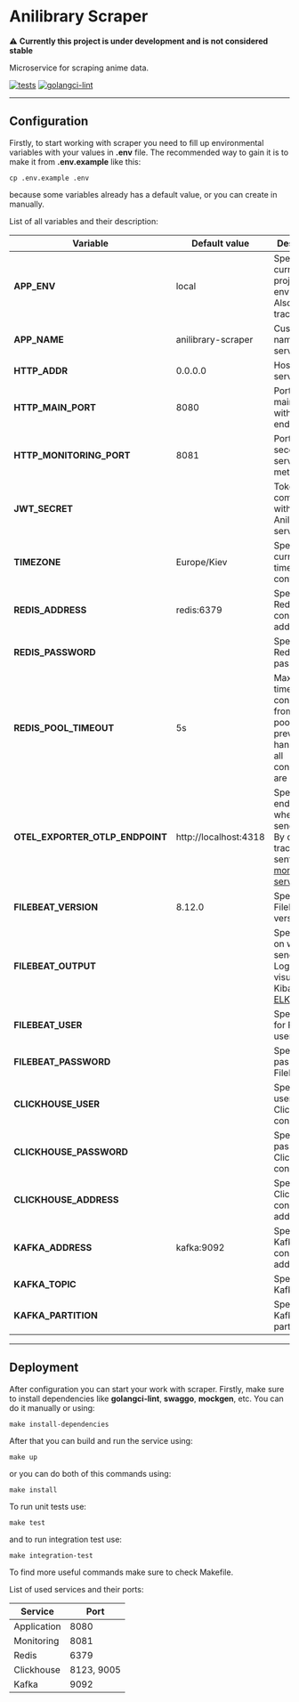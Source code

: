 # Anilibrary Scraper

:warning: **Currently this project is under development and is not considered stable**

Microservice for scraping anime data.

[![tests](https://github.com/VampireAotD/anilibrary-scraper/actions/workflows/test.yml/badge.svg)](https://github.com/VampireAotD/anilibrary-scraper/actions/workflows/test.yml)
[![golangci-lint](https://github.com/VampireAotD/anilibrary-scraper/actions/workflows/golangci-lint.yml/badge.svg)](https://github.com/VampireAotD/anilibrary-scraper/actions/workflows/golangci-lint.yml)

---

## Configuration

Firstly, to start working with scraper you need to fill up environmental variables with your values in **.env** file.
The recommended way to gain it is to make it from **.env.example** like this:

```shell
cp .env.example .env
```

because some variables already has a default value, or you can create in manually.

List of all variables and their description:

| Variable                        | Default value         | Description                                                                                                                                        |
|---------------------------------|-----------------------|----------------------------------------------------------------------------------------------------------------------------------------------------|
| **APP_ENV**                     | local                 | Specify current project environment. Also used in tracing.                                                                                         | 
| **APP_NAME**                    | anilibrary-scraper    | Custom name for service.                                                                                                                           | 
| **HTTP_ADDR**                   | 0.0.0.0               | Host to run service on.                                                                                                                            | 
| **HTTP_MAIN_PORT**              | 8080                  | Port to run main server with endpoints.                                                                                                            | 
| **HTTP_MONITORING_PORT**        | 8081                  | Port to run secondary server with metrics.                                                                                                         | 
| **JWT_SECRET**                  |                       | Token to communicate with other Anilibrary services.                                                                                               | 
| **TIMEZONE**                    | Europe/Kiev           | Specify current timezone in container.                                                                                                             | 
| **REDIS_ADDRESS**               | redis:6379            | Specify Redis connection address.                                                                                                                  | 
| **REDIS_PASSWORD**              |                       | Specify Redis password.                                                                                                                            |
| **REDIS_POOL_TIMEOUT**          | 5s                    | Max wait time for a connection from the pool, preventing hangs when all connections are busy.                                                      |
| **OTEL_EXPORTER_OTLP_ENDPOINT** | http://localhost:4318 | Specify endpoint on where to send traces. By default traces are sent to [monitoring service](https://github.com/VampireAotD/anilibrary-monitoring) |
| **FILEBEAT_VERSION**            | 8.12.0                | Specify Filebeat version.                                                                                                                          |
| **FILEBEAT_OUTPUT**             |                       | Specify url on where to send logs to. Logs can be visualized by Kibana in [ELK service](https://github.com/VampireAotD/anilibrary-elk).            |
| **FILEBEAT_USER**               |                       | Specify login for Filebeat user.                                                                                                                   |
| **FILEBEAT_PASSWORD**           |                       | Specify password for Filebeat user.                                                                                                                |
| **CLICKHOUSE_USER**             |                       | Specify username for Clickhouse connection.                                                                                                        |
| **CLICKHOUSE_PASSWORD**         |                       | Specify password for Clickhouse connection.                                                                                                        |
| **CLICKHOUSE_ADDRESS**          |                       | Specify Clickhouse connection address.                                                                                                             |
| **KAFKA_ADDRESS**               | kafka:9092            | Specify Kafka connection address.                                                                                                                  |
| **KAFKA_TOPIC**                 |                       | Specify Kafka topic.                                                                                                                               |
| **KAFKA_PARTITION**             |                       | Specify Kafka partition.                                                                                                                           |

---

## Deployment

After configuration you can start your work with scraper.
Firstly, make sure to install dependencies like **golangci-lint**, **swaggo**, **mockgen**, etc. You can do it manually
or using:

```shell
make install-dependencies
```

After that you can build and run the service using:

```shell
make up
```

or you can do both of this commands using:

```shell
make install
```

To run unit tests use:

```shell
make test
```

and to run integration test use:

```shell
make integration-test
```

To find more useful commands make sure to check Makefile.

List of used services and their ports:

| Service     | Port       |
|-------------|------------|
| Application | 8080       |
| Monitoring  | 8081       |
| Redis       | 6379       |
| Clickhouse  | 8123, 9005 |
| Kafka       | 9092       |